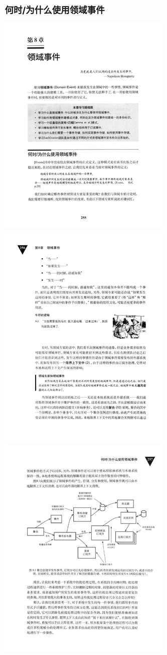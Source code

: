 # 何时/为什么使用领域事件 

<div align = "center"><img src = "images/000085.jpg"/></div>
  <p class="calibre1"><a id="calibre_link-406"></a><img src="images/000141.jpg" alt="Image 291" class="calibre2" /></p>  <p class="calibre1"><a id="calibre_link-407"></a><img src="images/000168.jpg" alt="Image 292" class="calibre2" /></p>    